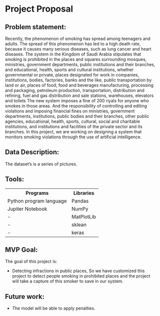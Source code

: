 # Project Proposal

## Problem statement:

Recently, the phenomenon of smoking has spread among teenagers and adults. The spread of this phenomenon has led to a high death rate, because it causes many serious diseases, such as lung cancer and heart diseases. The system in the Kingdom of Saudi Arabia stipulates that smoking is prohibited in the places and squares surrounding mosques, ministries, government departments, public institutions and their branches, and educational, health, sports and cultural institutions, whether governmental or private, places designated for work in companies, institutions, bodies, factories, banks and the like, public transportation by land or air, places of food, food and beverages manufacturing, processing and packaging, petroleum production, transportation, distribution and refining, fuel and gas distribution and sale stations, warehouses, elevators and toilets The new system imposes a fine of 200 riyals for anyone who smokes in those areas. And the responsibility of controlling and editing violations and imposing financial fines on ministries, government departments, institutions, public bodies and their branches, other public agencies, educational, health, sports, cultural, social and charitable institutions, and institutions and facilities of the private sector and its branches. In this project, we are working on designing a system that monitors smoking violations through the use of artificial intelligence.

## Data Description:
The dataset’s is a series of pictures. 

## Tools:

<table>
  <tr>
    <th>Programs</th>
    <th>Libraries </th>
  </tr>
  <tr>
    <td>Python program language </td>
    <td>Pandas</td>
  </tr>
  <tr>
    <td>Jupiter Notebook</td>
    <td>NumPy</td>
  </tr>
  <tr>
    <td>-</td>
    <td>MatPlotLib</td>
  </tr>
  <tr>
    <td>-</td>
    <td>sklean</td>
  </tr>
  <tr>
    <td>-</td>
    <td>keras</td>
  </tr>
  </table>
  
  ## MVP Goal:
  The goal of this project is:
  * Detecting infractions in public places, So we have customized this project to detect people smoking in prohibited places and the project will take a capture of this smoker to save in our system.

## Future work:
*	The model will be able to apply penalties.
  
